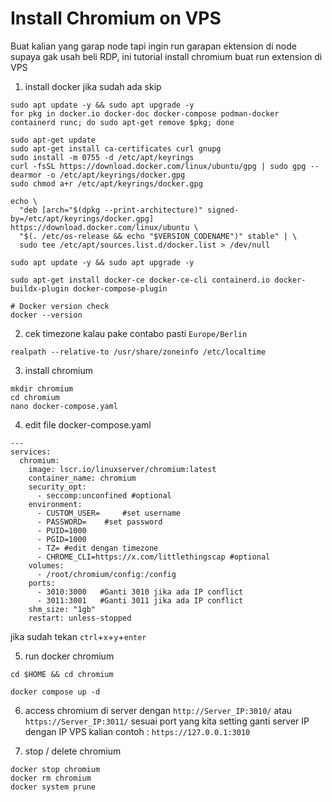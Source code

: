 # Install Chromium on VPS
Buat kalian yang garap node tapi ingin run garapan ektension di node supaya gak usah beli RDP, ini tutorial install chromium buat run extension di VPS

1. install docker jika sudah ada skip
```console
sudo apt update -y && sudo apt upgrade -y
for pkg in docker.io docker-doc docker-compose podman-docker containerd runc; do sudo apt-get remove $pkg; done

sudo apt-get update
sudo apt-get install ca-certificates curl gnupg
sudo install -m 0755 -d /etc/apt/keyrings
curl -fsSL https://download.docker.com/linux/ubuntu/gpg | sudo gpg --dearmor -o /etc/apt/keyrings/docker.gpg
sudo chmod a+r /etc/apt/keyrings/docker.gpg

echo \
  "deb [arch="$(dpkg --print-architecture)" signed-by=/etc/apt/keyrings/docker.gpg] https://download.docker.com/linux/ubuntu \
  "$(. /etc/os-release && echo "$VERSION_CODENAME")" stable" | \
  sudo tee /etc/apt/sources.list.d/docker.list > /dev/null

sudo apt update -y && sudo apt upgrade -y

sudo apt-get install docker-ce docker-ce-cli containerd.io docker-buildx-plugin docker-compose-plugin

# Docker version check
docker --version
```
2. cek timezone kalau pake contabo pasti `Europe/Berlin`
```console
realpath --relative-to /usr/share/zoneinfo /etc/localtime
```
3.  install chromium
```console
mkdir chromium
cd chromium
nano docker-compose.yaml
```
4. edit file docker-compose.yaml
```console
---
services:
  chromium:
    image: lscr.io/linuxserver/chromium:latest
    container_name: chromium
    security_opt:
      - seccomp:unconfined #optional
    environment:
      - CUSTOM_USER=     #set username
      - PASSWORD=    #set password
      - PUID=1000
      - PGID=1000
      - TZ= #edit dengan timezone
      - CHROME_CLI=https://x.com/littlethingscap #optional
    volumes:
      - /root/chromium/config:/config
    ports:
      - 3010:3000   #Ganti 3010 jika ada IP conflict
      - 3011:3001   #Ganti 3011 jika ada IP conflict
    shm_size: "1gb"
    restart: unless-stopped
```
jika sudah tekan `ctrl`+`x`+`y`+`enter`

5. run docker chromium
```console
cd $HOME && cd chromium

docker compose up -d
```
6. access chromium di server dengan `http://Server_IP:3010/` atau 
`https://Server_IP:3011/` sesuai port yang kita setting ganti server IP dengan IP VPS kalian contoh : `https://127.0.0.1:3010`

7. stop / delete chromium
```console
docker stop chromium
docker rm chromium
docker system prune
```
